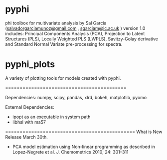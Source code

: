 # pyphi
phi toolbox for multivariate analysis by Sal Garcia (salvadorgarciamunoz@gmail.com , sgarciam@ic.ac.uk )
version 1.0 includes: Principal Components Analysis (PCA), Projection to Latent Structures (PLS), Locally Weighted PLS (LWPLS), Savitzy-Golay derivative and Standard Normal Variate pre-processing for spectra.

# pyphi_plots
A variety of plotting tools for models created with pyphi. 

==========================================

Dependencies:
numpy, scipy, pandas, xlrd, bokeh, matplotlib, pyomo

External Dependencies:
- ipopt as an executable in system path
- libhsl with ma57

=============================================
What is New Release March 30th.

* PCA model estimation using Non-linear programming as described in Lopez-Negrete et al. J. Chemometrics 2010; 24: 301–311

